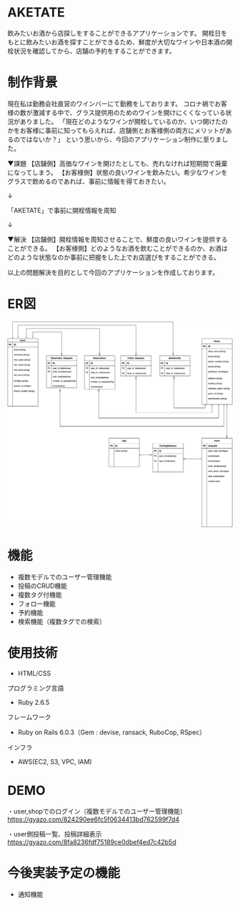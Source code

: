 # AKETATE

飲みたいお酒から店探しをすることができるアプリケーションです。
開栓日をもとに飲みたいお酒を探すことができるため、鮮度が大切なワインや日本酒の開栓状況を確認してから、店舗の予約をすることができます。


# 制作背景

現在私は勤務会社直営のワインバーにて勤務をしております。
コロナ禍でお客様の数が激減する中で、グラス提供用のためのワインを開けにくくなっている状況がありました。
「現在どのようなワインが開栓しているのか、いつ開けたのかをお客様に事前に知ってもらえれば、店舗側とお客様側の両方にメリットがあるのではないか？」
という思いから、今回のアプリケーション制作に至りました。

▼課題
 【店舗側】高価なワインを開けたとしても、売れなければ短期間で廃棄になってしまう。
 【お客様側】状態の良いワインを飲みたい。希少なワインをグラスで飲めるのであれば、事前に情報を得ておきたい。

↓

「AKETATE」で事前に開栓情報を周知

↓

▼解決
 【店舗側】開栓情報を周知させることで、鮮度の良いワインを提供することができる。
 【お客様側】どのようなお酒を飲むことができるのか、お酒はどのような状態なのか事前に把握をした上でお店選びをすることができる。

以上の問題解決を目的として今回のアプリケーションを作成しております。

# ER図
![ER図](/app/assets/images/aketateER.png) 


# 機能
- 複数モデルでのユーザー管理機能
- 投稿のCRUD機能
- 複数タグ付機能
- フォロー機能
- 予約機能
- 検索機能（複数タグでの検索）

# 使用技術
- HTML/CSS

プログラミング言語
- Ruby 2.6.5

フレームワーク
- Ruby on Rails 6.0.3（Gem : devise, ransack, RuboCop, RSpec）

インフラ
- AWS(EC2, S3, VPC, IAM)

# DEMO

・user,shopでのログイン（複数モデルでのユーザー管理機能）
https://gyazo.com/824290ee6fc5f0634413bd762599f7d4

・user側投稿一覧、投稿詳細表示
https://gyazo.com/8fa8236fdf75189ce0dbef4ed7c42b5d

# 今後実装予定の機能
- 通知機能